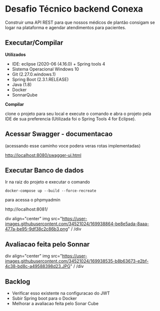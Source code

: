 # Desafio Técnico backend Conexa
Construir uma API REST para que nossos médicos de plantão consigam se logar na plataforma e agendar atendimentos para pacientes.


## Executar/Compilar

**Utilizados**
- IDE: eclipse (2020-06 (4.16.0) + Spring tools 4
- Sistema Operacional Windows 10
- Git (2.27.0.windows.1)
- Spring Boot (2.3.1.RELEASE)
- Java (1.8)
- Docker 
- SonnarQube

**Compilar**

clone o projeto para seu local e execute o comando e abra o projeto pela IDE de sua preferencia (Utilizada foi o Spring Tools 4 for Eclipse).


## Acessar Swagger - documentacao
(acessando esse caminho voce podera veras rotas implementadas)

[http://localhost:8080/swagger-ui.html](http://localhost:8080/swagger-ui.html)

## Executar Banco de dados

Ir na raiz do projeto e executar o comando

```
docker-compose up --build --force-recreate
```

para acessa o phpmyadmin

http://localhost:8081/

div align="center"
img src="https://user-images.githubusercontent.com/34521024/169938864-be8e5ada-8aaa-477a-be95-9df38c2c86b3.png" /
/div

## Avaliacao feita pelo Sonnar

div align="center"
img src="https://user-images.githubusercontent.com/34521024/169938535-b8b63673-e2bf-4c38-bd8c-a49588398d23.JPG" /
/div

## Backlog

- Verificar esso existente na configuracao do JWT
- Subir Spring boot para o Docker  
- Melhorar a avaliacao feita pelo Sonar Cube



